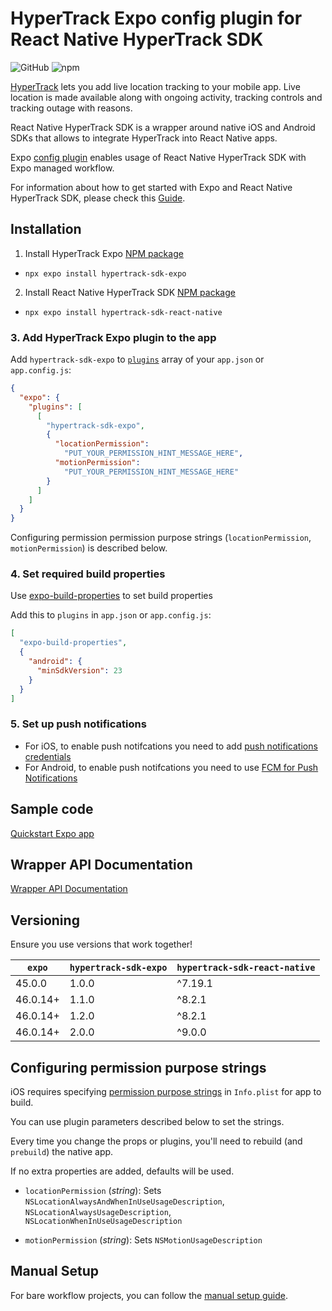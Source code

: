 # HyperTrack Expo config plugin for React Native HyperTrack SDK

![GitHub](https://img.shields.io/github/license/hypertrack/sdk-expo.svg) 
![npm](https://img.shields.io/npm/v/hypertrack-sdk-expo.svg) 

[HyperTrack](https://www.hypertrack.com) lets you add live location tracking to your mobile app. Live location is made available along with ongoing activity, tracking controls and tracking outage with reasons.

React Native HyperTrack SDK is a wrapper around native iOS and Android SDKs that allows to integrate HyperTrack into React Native apps.

Expo [config plugin](https://docs.expo.io/guides/config-plugins/) enables usage of React Native HyperTrack SDK with Expo managed workflow.

For information about how to get started with Expo and React Native HyperTrack SDK, please check this [Guide](https://www.hypertrack.com/docs/install-sdk-expo).

## Installation

1. Install HyperTrack Expo [NPM package](https://www.npmjs.com/package/hypertrack-sdk-expo) 
  - `npx expo install hypertrack-sdk-expo`
2. Install React Native HyperTrack SDK [NPM package](https://www.npmjs.com/package/hypertrack-sdk-react-native) 
  - `npx expo install hypertrack-sdk-react-native`

### 3. Add HyperTrack Expo plugin to the app

Add `hypertrack-sdk-expo` to [`plugins`](https://docs.expo.io/versions/latest/config/app/#plugins) array of your `app.json` or `app.config.js`:

```json
{
  "expo": {
    "plugins": [
      [
        "hypertrack-sdk-expo",
        {
          "locationPermission":
            "PUT_YOUR_PERMISSION_HINT_MESSAGE_HERE",
          "motionPermission":
            "PUT_YOUR_PERMISSION_HINT_MESSAGE_HERE"
        }
      ]
    ]
  }
}
```

Configuring permission permission purpose strings (`locationPermission`, `motionPermission`) is described below.

### 4. Set required build properties

Use [expo-build-properties](https://docs.expo.dev/versions/latest/sdk/build-properties/) to set build properties

Add this to `plugins` in `app.json` or `app.config.js`:
```json
[
  "expo-build-properties",
  {
    "android": {
      "minSdkVersion": 23
    }
  }
]
```

### 5. Set up push notifications

- For iOS, to enable push notifcations you need to add [push notifications credentials](https://docs.expo.dev/app-signing/managed-credentials/#ios)
- For Android, to enable push notifcations you need to use [FCM for Push Notifications](https://docs.expo.dev/push-notifications/using-fcm/)

## Sample code

[Quickstart Expo app](https://github.com/hypertrack/quickstart-expo)

## Wrapper API Documentation

[Wrapper API Documentation](https://hypertrack.github.io/sdk-react-native/)

## Versioning

Ensure you use versions that work together!

|  `expo`  | `hypertrack-sdk-expo` | `hypertrack-sdk-react-native` |
| -------- | --------------------- | ----------------------------- |
| 45.0.0   | 1.0.0                 | ^7.19.1                       |
| 46.0.14+ | 1.1.0                 | ^8.2.1                        |
| 46.0.14+ | 1.2.0                 | ^8.2.1                        |
| 46.0.14+ | 2.0.0                 | ^9.0.0                        |

## Configuring permission purpose strings

iOS requires specifying [permission purpose strings](https://hypertrack.com/docs/install-sdk-ios/#add-location-and-motion-purpose-strings) in `Info.plist` for app to build.

You can use plugin parameters described below to set the strings. 

 Every time you change the props or plugins, you'll need to rebuild (and `prebuild`) the native app. 

 If no extra properties are added, defaults will be used.

- `locationPermission` (_string_): Sets `NSLocationAlwaysAndWhenInUseUsageDescription`, `NSLocationAlwaysUsageDescription`, `NSLocationWhenInUseUsageDescription` 

- `motionPermission` (_string_): Sets `NSMotionUsageDescription` 

## Manual Setup

For bare workflow projects, you can follow the [manual setup guide](https://hypertrack.com/docs/install-sdk-react-native/#step-4-set-up-silent-push-notifications).
